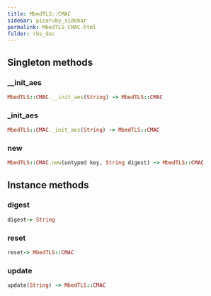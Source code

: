 ```yaml
---
title: MbedTLS::CMAC
sidebar: picoruby_sidebar
permalink: MbedTLS_CMAC.html
folder: rbs_doc
---
```

## Singleton methods
### __init_aes

```ruby
MbedTLS::CMAC.__init_aes(String) -> MbedTLS::CMAC
```
### _init_aes

```ruby
MbedTLS::CMAC._init_aes(String) -> MbedTLS::CMAC
```
### new

```ruby
MbedTLS::CMAC.new(untyped key, String digest) -> MbedTLS::CMAC
```
## Instance methods
### digest

```ruby
digest-> String
```
### reset

```ruby
reset-> MbedTLS::CMAC
```
### update

```ruby
update(String) -> MbedTLS::CMAC
```
